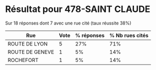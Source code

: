 # Résultat pour 478-SAINT CLAUDE

Sur 18 réponses dont 7 avec une rue cité (taux réussite 38%)

| Rue | Vote | % réponses | % Nb rues cités|
|-----|------|------------|----------------|
| ROUTE DE LYON | 5 | 27% | 71%|
| ROUTE DE GENEVE | 1 | 5% | 14%|
| ROCHEFORT | 1 | 5% | 14%|
